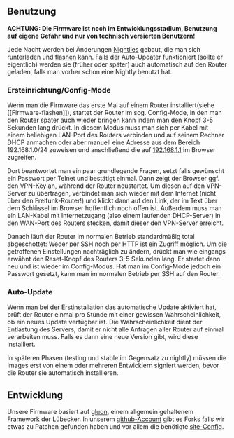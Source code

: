 ## Benutzung

**ACHTUNG: Die Firmware ist noch im Entwicklungsstadium, Benutzung auf eigene Gefahr und nur von technisch versierten Benutzern!**

Jede Nacht werden bei Änderungen [Nightlies](http://downloads.bremen.freifunk.net/firmware/nightly/) gebaut, die man sich runterladen und [flashen](Firmware-flashen) kann. Falls der Auto-Updater funktioniert (sollte er eigentlich) werden sie (früher oder später) auch automatisch auf den Router geladen, falls man vorher schon eine Nightly benutzt hat.

### Ersteinrichtung/Config-Mode

Wenn man die Firmware das erste Mal auf einem Router installiert(siehe [[Firmware-flashen]]), startet der Router im sog. Config-Mode, in den man den Router später auch wieder bringen kann indem man den Knopf 3-5 Sekunden lang drückt. In diesem Modus muss man sich per Kabel mit einem beliebigen LAN-Port des Routers verbinden und auf seinem Rechner DHCP anmachen oder aber manuell eine Adresse aus dem Bereich 192.168.1.0/24 zuweisen und anschließend die auf [192.168.1.1](http://192.168.1.1/) im Browser zugreifen.

Dort beantwortet man ein paar grundlegende Fragen, setzt falls gewünscht ein Passwort per Telnet und bestätigt einmal. Dann zeigt der Browser ggf. den VPN-Key an, während der Router neustartet. Um diesen auf den VPN-Server zu übertragen, verbindet man sich wieder mit dem Internet (nicht über den Freifunk-Router!) und klickt dann auf den Link, der im Text über dem Schlüssel im Browser hoffentlich noch offen ist. Außerdem muss man ein LAN-Kabel mit Internetzugang (also einem laufenden DHCP-Server) in den WAN-Port des Routers stecken, damit dieser den VPN-Server erreicht.

Danach läuft der Router im normalen Betrieb standardmäßig total abgeschottet: Weder per SSH noch per HTTP ist ein Zugriff möglich. Um die getroffenen Einstellungen nachträglich zu ändern, drückt man wie eingangs erwähnt den Reset-Knopf des Routers 3-5 Sekunden lang. Er startet dann neu und ist wieder im Config-Modus. Hat man im Config-Mode jedoch ein Passwort gesetzt, kann man im normalen Betrieb per SSH auf den Router.

### Auto-Update

Wenn man bei der Erstinstallation das automatische Update aktiviert hat, prüft der Router einmal pro Stunde mit einer gewissen Wahrscheinlichkeit, ob ein neues Update verfügbar ist. Die Wahrscheinlichkeit dient der Entlastung des Servers, damit er nicht alle Anfragen aller Router auf einmal verarbeiten muss. Falls es dann eine neue Version gibt, wird diese installiert.

In späteren Phasen (testing und stable im Gegensatz zu nightly) müssen die Images erst von einem oder mehreren Entwicklern signiert werden, bevor die Router sie automatisch installieren.

## Entwicklung

Unsere Firmware basiert auf [gluon](https://github.com/freifunk-gluon/gluon), einem allgemein gehaltenem Framework der Lübecker. In unserem [github-Account](https://github.com/FreifunkBremen/) gibt es Forks falls wir etwas zu Patchen gefunden haben und vor allem die benötigte [site-Config](https://github.com/FreifunkBremen/gluon-site-ffhb).